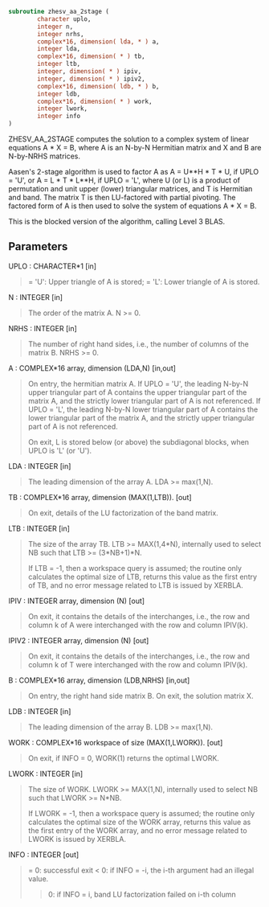 ```fortran
subroutine zhesv_aa_2stage (
        character uplo,
        integer n,
        integer nrhs,
        complex*16, dimension( lda, * ) a,
        integer lda,
        complex*16, dimension( * ) tb,
        integer ltb,
        integer, dimension( * ) ipiv,
        integer, dimension( * ) ipiv2,
        complex*16, dimension( ldb, * ) b,
        integer ldb,
        complex*16, dimension( * ) work,
        integer lwork,
        integer info
)
```

ZHESV_AA_2STAGE computes the solution to a complex system of
linear equations
A \* X = B,
where A is an N-by-N Hermitian matrix and X and B are N-by-NRHS
matrices.

Aasen's 2-stage algorithm is used to factor A as
A = U\*\*H \* T \* U,  if UPLO = 'U', or
A = L \* T \* L\*\*H,  if UPLO = 'L',
where U (or L) is a product of permutation and unit upper (lower)
triangular matrices, and T is Hermitian and band. The matrix T is
then LU-factored with partial pivoting. The factored form of A
is then used to solve the system of equations A \* X = B.

This is the blocked version of the algorithm, calling Level 3 BLAS.

## Parameters
UPLO : CHARACTER\*1 [in]
> = 'U':  Upper triangle of A is stored;
> = 'L':  Lower triangle of A is stored.

N : INTEGER [in]
> The order of the matrix A.  N >= 0.

NRHS : INTEGER [in]
> The number of right hand sides, i.e., the number of columns
> of the matrix B.  NRHS >= 0.

A : COMPLEX\*16 array, dimension (LDA,N) [in,out]
> On entry, the hermitian matrix A.  If UPLO = 'U', the leading
> N-by-N upper triangular part of A contains the upper
> triangular part of the matrix A, and the strictly lower
> triangular part of A is not referenced.  If UPLO = 'L', the
> leading N-by-N lower triangular part of A contains the lower
> triangular part of the matrix A, and the strictly upper
> triangular part of A is not referenced.
> 
> On exit, L is stored below (or above) the subdiagonal blocks,
> when UPLO  is 'L' (or 'U').

LDA : INTEGER [in]
> The leading dimension of the array A.  LDA >= max(1,N).

TB : COMPLEX\*16 array, dimension (MAX(1,LTB)). [out]
> On exit, details of the LU factorization of the band matrix.

LTB : INTEGER [in]
> The size of the array TB. LTB >= MAX(1,4\*N), internally
> used to select NB such that LTB >= (3\*NB+1)\*N.
> 
> If LTB = -1, then a workspace query is assumed; the
> routine only calculates the optimal size of LTB,
> returns this value as the first entry of TB, and
> no error message related to LTB is issued by XERBLA.

IPIV : INTEGER array, dimension (N) [out]
> On exit, it contains the details of the interchanges, i.e.,
> the row and column k of A were interchanged with the
> row and column IPIV(k).

IPIV2 : INTEGER array, dimension (N) [out]
> On exit, it contains the details of the interchanges, i.e.,
> the row and column k of T were interchanged with the
> row and column IPIV(k).

B : COMPLEX\*16 array, dimension (LDB,NRHS) [in,out]
> On entry, the right hand side matrix B.
> On exit, the solution matrix X.

LDB : INTEGER [in]
> The leading dimension of the array B.  LDB >= max(1,N).

WORK : COMPLEX\*16 workspace of size (MAX(1,LWORK)). [out]
> On exit, if INFO = 0, WORK(1) returns the optimal LWORK.

LWORK : INTEGER [in]
> The size of WORK. LWORK >= MAX(1,N), internally used to
> select NB such that LWORK >= N\*NB.
> 
> If LWORK = -1, then a workspace query is assumed; the
> routine only calculates the optimal size of the WORK array,
> returns this value as the first entry of the WORK array, and
> no error message related to LWORK is issued by XERBLA.

INFO : INTEGER [out]
> = 0:  successful exit
> < 0:  if INFO = -i, the i-th argument had an illegal value.
> > 0:  if INFO = i, band LU factorization failed on i-th column

